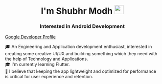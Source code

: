 <h1 align="center">I'm Shubhr Modh <img src="https://github.com/TheDudeThatCode/TheDudeThatCode/raw/master/Assets/Hi.gif" width="29" height="29" /></h1>
<h3 align="center">Interested in Android Development</h3>

<p align="left"> <a href="https://g.dev/shubhr_modh" target="blank">Google Developer Profile</a> </p>

🎓 An Engineering and Application development enthusiast, interested in creating some creative UI/UX and building something which they need with the help of Technology and Applications.
<br/>
🎓 I'm currently learning Flutter.
<br/>
💫 I believe that keeping the app lightweight and optimized for performance is critical for user experience and retention.
